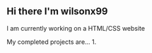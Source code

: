 ## Hi there I'm wilsonx99
I am currently working on a HTML/CSS website

My completed projects are...
1. 
